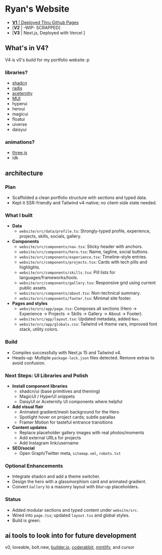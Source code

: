 # Ryan's Website
- [**V1** | Deployed Thru Github Pages](https://ryantren.github.io/portfolio-website/)
- [**V2** | -WIP- SCRAPPED]
- [**V3** | Next.js, Deployed with Vercel ] 

## What's in V4?
V4 is v0's build for my portfolio website :p

### libraries?
* [shadcn](https://ui.shadcn.com/docs/installation/astro)
* [radix](https://www.radix-ui.com/)
* [aceternity](https://ui.aceternity.com/components)
* [MUI](https://mui.com/material-ui/)
* hyperui
* heroui
* magicui
* floatui
* uiverse
* daisyui

### animations?
* [three.js](https://threejs.org/)
* idk

## architecture

### Plan
- Scaffolded a clean portfolio structure with sections and typed data.
- Kept it SSR-friendly and Tailwind v4-native; no client-side state needed.

### What I built
- **Data**
  - `website/src/data/profile.ts`: Strongly-typed profile, experience, projects, skills, socials, gallery.
- **Components**
  - `website/src/components/nav.tsx`: Sticky header with anchors.
  - `website/src/components/hero.tsx`: Name, tagline, social buttons.
  - `website/src/components/experience.tsx`: Timeline-style entries.
  - `website/src/components/projects.tsx`: Cards with tech pills and highlights.
  - `website/src/components/skills.tsx`: Pill lists for languages/frameworks/tools.
  - `website/src/components/gallery.tsx`: Responsive grid using current public assets.
  - `website/src/components/about.tsx`: Non-technical summary.
  - `website/src/components/footer.tsx`: Minimal site footer.
- **Pages and styles**
  - `website/src/app/page.tsx`: Composes all sections (Hero → Experience → Projects → Skills → Gallery → About → Footer).
  - `website/src/app/layout.tsx`: Updated metadata, added `Nav`.
  - `website/src/app/globals.css`: Tailwind v4 theme vars, improved font stack, utility colors.

### Build
- Compiles successfully with Next.js 15 and Tailwind v4.
- Heads-up: Multiple `package-lock.json` files detected. Remove extras to avoid confusion.

### Next Steps: UI Libraries and Polish
- **Install component libraries**
  - shadcn/ui (base primitives and theming)
  - MagicUI / HyperUI snippets
  - DaisyUI or Aceternity UI components where helpful
- **Add visual flair**
  - Animated gradient/mesh background for the Hero
  - Spotlight hover on project cards; subtle parallax
  - Framer Motion for tasteful entrance transitions
- **Content updates**
  - Replace placeholder gallery images with real photos/moments
  - Add external URLs for projects
  - Add Instagram link/username
- **SEO/social**
  - Open Graph/Twitter meta, `sitemap.xml`, `robots.txt`

### Optional Enhancements
- Integrate shadcn and add a theme switcher.
- Design the hero with a glassmorphism card and animated gradient.
- Convert `Gallery` to a masonry layout with blur-up placeholders.

### Status
- Added modular sections and typed content under `website/src`.
- Wired into `page.tsx`; updated `layout.tsx` and global styles.
- Build is green.

## ai tools to look into for future development
v0, loveable, bolt.new, [builder.io](https://www.builder.io/), [coderabbit](https://www.coderabbit.ai/), [mintlify](https://mintlify.com/), and cursor
